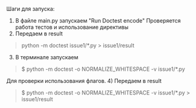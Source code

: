 Шаги для запуска:
1) В файле main.py запускаем "Run Doctest encode"
Проверяется работа тестов и использование директивы
2) Передаем в result
> python -m doctest issue1/*.py > issue1/result

3) В терминале запускаем 
> $ python -m doctest -o NORMALIZE_WHITESPACE -v issue1/*.py

Для проверки использования флагов.
4) Передаем в result 
> $ python -m doctest -o NORMALIZE_WHITESPACE -v issue1/*.py > issue1/result